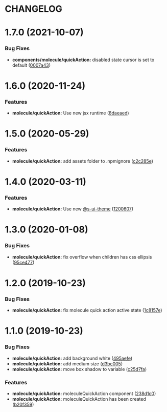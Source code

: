 # CHANGELOG

# 1.7.0 (2021-10-07)


### Bug Fixes

* **components/molecule/quickAction:** disabled state cursor is set to default ([0007a43](https://github.com/SUI-Components/sui-components/commit/0007a43b71c0ea8c1827008f2113d0ba74cc033c))



# 1.6.0 (2020-11-24)


### Features

* **molecule/quickAction:** Use new jsx runtime ([8daeaed](https://github.com/SUI-Components/sui-components/commit/8daeaed7fda242efcf05b069f50e1af35fcc4c19))



# 1.5.0 (2020-05-29)


### Features

* **molecule/quickAction:** add assets folder to .npmignore ([c2c285e](https://github.com/SUI-Components/sui-components/commit/c2c285e1d24032c798063100586231db030c9c39))



# 1.4.0 (2020-03-11)


### Features

* **molecule/quickAction:** Use new [@s-ui-theme](https://github.com/s-ui-theme) ([1200607](https://github.com/SUI-Components/sui-components/commit/12006072057e9f606df19474bbdb36cd14858c12))



# 1.3.0 (2020-01-08)


### Bug Fixes

* **molecule/quickAction:** fix overflow when children has css ellipsis ([95ce477](https://github.com/SUI-Components/sui-components/commit/95ce47716f1b30ca86eec2e2e82d12c0f67ee44e))



# 1.2.0 (2019-10-23)


### Bug Fixes

* **molecule/quickAction:** fix molecule quick action active state ([1c8157e](https://github.com/SUI-Components/sui-components/commit/1c8157e9a9500f6b10e29136347bf3b7835374bf))



# 1.1.0 (2019-10-23)


### Bug Fixes

* **molecule/quickAction:** add background white ([495aefe](https://github.com/SUI-Components/sui-components/commit/495aefe40c158889c45df9b9b5c2a9bebefe2ee1))
* **molecule/quickAction:** add medium size ([d3bc005](https://github.com/SUI-Components/sui-components/commit/d3bc005674c78fba9883bfa1a3278382f685b633))
* **molecule/quickAction:** move box shadow to variable ([c25d7fa](https://github.com/SUI-Components/sui-components/commit/c25d7faca2858fd0ec91720c53cb485321e926ec))


### Features

* **molecule/quickAction:** moleculeQuickAction component ([238d1c0](https://github.com/SUI-Components/sui-components/commit/238d1c0fd16c6bf841fe8d159de158c719d2462f))
* **molecule/quickAction:** moleculeQuickAction has been created ([b20f359](https://github.com/SUI-Components/sui-components/commit/b20f3593d9f66b7f9387054eeb94f725d38f967b))



